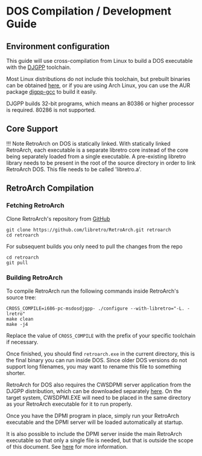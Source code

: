 # DOS Compilation / Development Guide

## Environment configuration

This guide will use cross-compilation from Linux to build a DOS executable with the [DJGPP](http://www.delorie.com/djgpp/) toolchain.

Most Linux distributions do not include this toolchain, but prebuilt binaries can be obtained [here](https://github.com/andrewwutw/build-djgpp/releases), or if you are using Arch Linux, you can use the AUR package [djgpp-gcc](https://aur.archlinux.org/packages/djgpp-gcc/) to build it easily.

DJGPP builds 32-bit programs, which means an 80386 or higher processor is required. 80286 is not supported.

## Core Support

!!! Note
    RetroArch on DOS is statically linked. With statically linked RetroArch, each executable is a separate libretro core instead of the core being separately loaded from a single executable. A pre-existing libretro library needs to be present in the root of the source directory in order to link RetroArch DOS. This file needs to be called 'libretro.a'.

## RetroArch Compilation

### Fetching RetroArch

Clone RetroArch's repository from [GitHub](https://github.com/libretro/RetroArch)

    git clone https://github.com/libretro/RetroArch.git retroarch
    cd retroarch

For subsequent builds you only need to pull the changes from the repo

    cd retroarch
    git pull

### Building RetroArch

To compile RetroArch run the following commands inside RetroArch's source tree:

    CROSS_COMPILE=i686-pc-msdosdjgpp- ./configure --with-libretro="-L. -lretro"
    make clean
    make -j4

Replace the value of `CROSS_COMPILE` with the prefix of your specific toolchain if necessary.

Once finished, you should find `retroarch.exe` in the current directory, this is the final binary you can run inside DOS. Since older DOS versions do not support long filenames, you may want to rename this file to something shorter.

RetroArch for DOS also requires the CWSDPMI server application from the DJGPP distribution, which can be downloaded separately [here](http://www.delorie.com/pub/djgpp/current/v2misc/csdpmi7b.zip). On the target system, CWSDPMI.EXE will need to be placed in the same directory as your RetroArch executable for it to run properly.

Once you have the DPMI program in place, simply run your RetroArch executable and the DPMI server will be loaded automatically at startup.

It is also possible to include the DPMI server inside the main RetroArch executable so that only a single file is needed, but that is outside the scope of this document. See [here](http://www.delorie.com/djgpp/doc/utils/utils_16.html) for more information.
